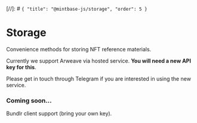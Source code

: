 [//]: # `{ "title": "@mintbase-js/storage", "order": 5 }`

# Storage

Convenience methods for storing NFT reference materials.

Currently we support Arweave via hosted service. **You will need a new API key for this**.

Please get in touch through Telegram if you are interested in using the new service.

### Coming soon...

Bundlr client support (bring your own key).